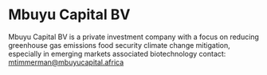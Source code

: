 # Mbuyu Capital BV
Mbuyu Capital BV is a private investment company with a focus on
reducing greenhouse gas emissions
food security
climate change mitigation, especially in emerging markets
associated biotechnology
contact: mtimmerman@mbuyucapital.africa
